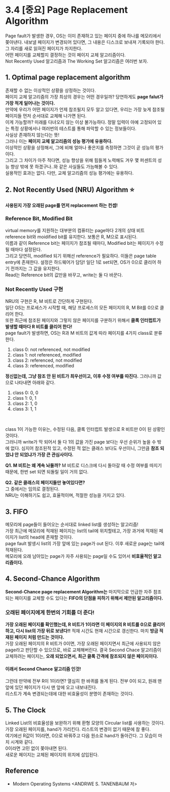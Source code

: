 # 3.4 [중요] Page Replacement Algorithm
Page fault가 발생한 경우, OS는 이미 존재하고 있는 페이지 중에 하나를 메모리에서 쫒아낸다. 내보낼 페이지가 변경되어 있다면, 그 내용은 디스크로 보내져 기록되야 한다. <br>
그 자리를 새로 읽혀진 페이지가 차지한다. <br>
어떤 페이지를 교체할지 결정하는 것이 페이지 교체 알고리즘이다. <br>
Not Recently Used 알고리즘과 The Working Set 알고리즘은 여러번 보자.


## 1. Optimal page replacement algorithm
존재할 수 없는 이상적인 상황을 상정하는 것이다. <br>
페이지 교체 알고리즘의 가장 최상의 경우는 어떤 경우일까? 당연하게도 **page falut가 가장 적게 일어나는 것이다.** <br>
만약에 우리가 어떤 페이지가 언제 참조될지 모두 알고 있다면, 우리는 가장 늦게 참조될 페이지들 먼저 순서대로 교체해 나가면 된다. <br>
이게 가능할까? 미래를 다녀오지 않는 이상 불가능하다. 정말 입력이 아예 고정되어 있는 특정 상황에서나 여러번의 테스트를 통해 파악할 수 있는 정보들이다. <br>
사실상 존재하지 않는다는 뜻! <br>
그러나 이는 **페이지 교체 알고리즘의 성능 평가에 유용하다.** <Br>
이상적인 상황을 상정해서, 그에 비해 얼마나 좋은지를 측정하면 그것이 곧 성능의 평가이다. <br>
그리고 그 차이가 아주 적다면, 성능 향상을 위해 힘들게 노력해도 겨우 몇 퍼센트의 성능 향상 밖에 못 하겠구나..와 같은 사실들도 가늠해볼 수 있다. <br>
실용적인 효과는 없다. 다만, 교체 알고리즘의 성능 평가에는 유용하다.


## 2. Not Recently Used (NRU) Algorithm :star:
**사용된지 가장 오래된 page를 먼저 replacement 하는 컨셉!** <br>

### Reference Bit, Modified Bit
virtual memory를 지원하는 대부분의 컴퓨터는 page마다 2개의 상태 비트 reference bit와 moidified bit를 유지한다. 보통은 R, M으로 표시된다. <br>
이름과 같이 Reference bit는 페이지가 참조될 때마다, Modified bit는 페이지가 수정될 때마다 설정된다. <br> 
그리고 당연히, modified 되기 위해선 reference가 필요하다. 이들은 page table entry에 존재한다. 설정은 하드웨어가 담당! 일단 1로 set되면, OS가 0으로 클리어 하기 전까지는 그 값을 유지한다. <br>
Read는 Reference bit의 값만을 바꾸고, write는 둘 다 바꾼다.

### Not Recently Used 구현
NRU의 구현은 R, M 비트로 간단하게 구현된다. <br>
일단 OS는 프로세스가 시작할 때, 해당 프로세스의 모든 페이지의 R, M Bit를 0으로 클리어 한다. <br>
또한 최근에 참조된 페이지와 그렇지 않은 페이지를 구분하기 위해서 **클록 인터럽트가 발생할 때마다 R 비트를 클리어 한다!** <br>
page fault가 발생하면, OS는 R과 M 비트의 값게 따라 페이지를 4가지 class로 분류한다. <br>
1. class 0: not referenced, not modified
2. class 1: not referenced, modified
3. class 2: referenced, not modified
4. class 3: referenced, modified

**정신없는데, 그냥 참조 안 된 비트가 최우선이고, 이후 수정 여부를 따진다.** 그러니까 값으로 나타내면 아래와 같다.
1. class 0: 0, 0
2. class 1: 0, 1
3. class 2: 1, 0
4. class 3: 1, 1

<br>

class 1이 가능한 이유는, 수정된 다음, 클록 인터럽트 발생으로 R 비트만 0이 된 상황인 것이다. <br>
그러니까 write가 막 되어서 둘 다 1의 값을 가진 page 보다는 우선 순위가 높을 수 밖에 없다. 심지어 참조된적 있고, 수정된 적 없는 클래스 보다도 우선이니, 그만큼 **참조 되었냐 안 되었냐가 가장 큰 관심사이다.** <br>

**Q1. M 비트는 왜 계속 놔둘까?** M 비트로 디스크에 다시 돌아갈 때 수정 여부를 따지기 때문에, 한번 set 되면 되돌릴 일이 거의 없다. <br>

**Q2. 같은 클래스의 페이지들만 놓여있다면?** <br>
그 중에서는 임의로 결정된다. <br>
NRU는 이해하기도 쉽고, 효율적이며, 적절한 성능을 가지고 있다.


## 3. FIFO
메모리에 page들이 들어오는 순서대로 linked list를 생성하는 알고리즘! <br> 
가장 최근에 메모리에 적재된 페이지는 list의 tail에 위치할테고, 가장 과거에 적재된 페이지가 list의 head에 존재할 것이다. <br>
page fault 발생시 list의 가장 앞에 있는 page가 out 된다. 이후 새로운 page는 tail에 적재된다. <br>
메모리에 오래 남아있는 page가 자주 사용되는 page일 수도 있어서 **비효율적인 알고리즘이다.**


## 4. Second-Chance Algorithm
**Second-Chance page replacement Algorithm는** 마지막으로 언급한 자주 참조되는 페이지를 교체할 수도 있다는 **FIFO의 단점을 피하기 위해서 제안된 알고리즘이다.** <br>

### 오래된 페이지에게 한번의 기회를 더 준다!
**가장 오래된 페이지를 확인했는데, R 비트가 1이라면 이 페이지의 R 비트를 0으로 클리어 하고, 다시 list의 가장 뒤로 보낸다!!** 적재 시간도 현재 시간으로 갱신한다. 마치 **방금 적재된 페이지 처럼 만드는 것이다.** <br>
가장 오래된 페이지의 R 비트가 0이면, 가장 오래된 페이지면서 최근에 사용되지 않은 page라고 판단할 수 있으므로, 바로 교체해버린다.
결국 Second Chace 알고리즘이 교체하려는 페이지는, **오래 되었으면서, 최근 클록 간격에 참조되지 않은 페이지이다.**
#### 이래서 Second Chance 알고리즘 인것!

그런데 만약에 전부 R이 1이라면? 열심히 한 바퀴를 돌게 된다. 전부 0이 되고, 원래 맨 앞에 있던 페이지가 다시 맨 앞에 오고 내보내진다. <br>
리스트가 계속 변경되는데에 대한 비효율성이 분명이 존재하는 것이다.


## 5. The Clock
Linked List의 비효율성을 보완하기 위해 환형 모양의 Circular list를 사용하는 것이다. <br>
가장 오래된 페이지를, hand가 가리킨다. 리스트의 변경이 없기 때문에 참 좋다. <br>
여기에선 R값이 1이라면, 0으로 바꿔주고 다음 원소로 hand가 돌아간다. 그 모습이 마치 시계와 같다. <br>
0이라면 고민 없이 쫒아내면 된다. <Br>
새로운 페이지는 교체된 페이지의 위치에 삽입된다.

 ## Reference
- Modern Operating Systems <ANDRWE S. TANENBAUM 저>
 
